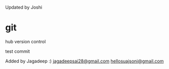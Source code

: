 Updated by Joshi
# git
 hub version control
 
 test commit

 Added by Jagadeep :) jagadeepsai28@gmail.com
hellosuajsoni@gmail.com

